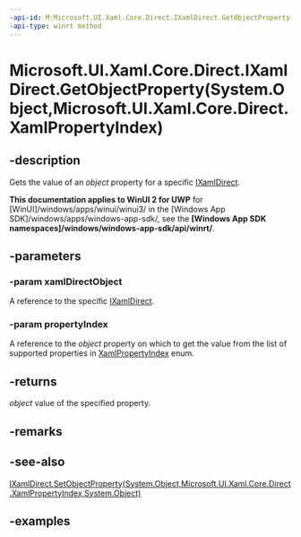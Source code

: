 ```yaml
---
-api-id: M:Microsoft.UI.Xaml.Core.Direct.IXamlDirect.GetObjectProperty(System.Object,Microsoft.UI.Xaml.Core.Direct.XamlPropertyIndex)
-api-type: winrt method
---
```


# Microsoft.UI.Xaml.Core.Direct.IXamlDirect.GetObjectProperty(System.Object,Microsoft.UI.Xaml.Core.Direct.XamlPropertyIndex)

<!--
public object GetObjectProperty (object xamlDirectObject, Microsoft.UI.Xaml.Core.Direct.XamlPropertyIndex propertyIndex);
-->

## -description

Gets the value of an _object_ property for a specific [IXamlDirect](ixamldirect.md).

**This documentation applies to WinUI 2 for UWP** for [WinUI]/windows/apps/winui/winui3/ in the [Windows App SDK]/windows/apps/windows-app-sdk/, see the **[Windows App SDK namespaces]/windows/windows-app-sdk/api/winrt/**.

## -parameters

### -param xamlDirectObject

A reference to the specific [IXamlDirect](ixamldirect.md).

### -param propertyIndex

A reference to the _object_ property on which to get the value from the list of supported properties in [XamlPropertyIndex](xamlpropertyindex.md) enum.

## -returns

_object_ value of the specified property.

## -remarks

## -see-also

[IXamlDirect.SetObjectProperty(System.Object,Microsoft.UI.Xaml.Core.Direct.XamlPropertyIndex,System.Object)](ixamldirect_setobjectproperty_2052153988.md)

## -examples

